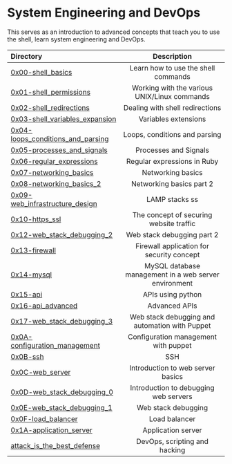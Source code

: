 # System Engineering and DevOps </br>

This serves as an introduction to advanced concepts that teach you to use the shell, learn system engineering and DevOps. </br>


| Directory | Description | 
| :---      | :---:       |
| [0x00-shell_basics](https://github.com/jnjerin/alx-system_engineering-devops/tree/main/0x00-shell_basics) | Learn how to use the shell commands |
| [0x01-shell_permissions](https://github.com/jnjerin/alx-system_engineering-devops/tree/main/0x01-shell_permissions)| Working with the various UNIX/Linux commands|
| [0x02-shell_redirections](https://github.com/jnjerin/alx-system_engineering-devops/tree/main/0x02-shell_redirections)| Dealing with shell redirections |
| [0x03-shell_variables_expansion](https://github.com/jnjerin/alx-system_engineering-devops/tree/main/0x03-shell_variables_expansions)| Variables extensions |
| [0x04-loops_conditions_and_parsing](https://github.com/jnjerin/alx-system_engineering-devops/tree/main/0x04-loops_conditions_and_parsing) | Loops, conditions and parsing|
| [0x05-processes_and_signals](https://github.com/jnjerin/alx-system_engineering-devops/tree/main/0x05-processes_and_signals) | Processes and Signals |
| [0x06-regular_expressions](https://github.com/jnjerin/alx-system_engineering-devops/tree/main/0x06-regular_expressions) | Regular expressions in Ruby |
| [0x07-networking_basics](https://github.com/jnjerin/alx-system_engineering-devops/tree/main/0x07-networking_basics) | Networking basics|
| [0x08-networking_basics_2](https://github.com/jnjerin/alx-system_engineering-devops/tree/main/0x08-networking_basics_2) | Networking basics part 2|
| [0x09-web_infrastructure_design](https://github.com/jnjerin/alx-system_engineering-devops/tree/main/0x09-web_infrastructure_design) | LAMP stacks ss|
| [0x10-https_ssl](https://github.com/jnjerin/alx-system_engineering-devops/tree/main/0x10-https_ssl) | The concept of securing website traffic|
| [0x12-web_stack_debugging_2](https://github.com/jnjerin/alx-system_engineering-devops/tree/main/0x12-web_stack_debugging_2%20) | Web stack debugging part 2 |
| [0x13-firewall](https://github.com/jnjerin/alx-system_engineering-devops/tree/main/0x13-firewall) | Firewall application for security concept |
| [0x14-mysql](https://github.com/jnjerin/alx-system_engineering-devops/tree/main/0x14-mysql%20) | MySQL database management in a web server environment |
| [0x15-api](https://github.com/jnjerin/alx-system_engineering-devops/tree/main/0x15-api) | APIs using python |
| [0x16-api_advanced](https://github.com/jnjerin/alx-system_engineering-devops/tree/main/0x16-api_advanced%20) | Advanced APIs |
| [0x17-web_stack_debugging_3](https://github.com/jnjerin/alx-system_engineering-devops/tree/main/0x17-web_stack_debugging_3%20) | Web stack debugging and automation with Puppet |
| [0x0A-configuration_management](https://github.com/jnjerin/alx-system_engineering-devops/tree/main/0x0A-configuration_management) | Configuration management with puppet |
| [0x0B-ssh](https://github.com/jnjerin/alx-system_engineering-devops/tree/main/0x0B-ssh) | SSH |
| [0x0C-web_server](https://github.com/jnjerin/alx-system_engineering-devops/tree/main/0x0C-web_server) | Introduction to web server basics |
| [0x0D-web_stack_debugging_0](https://github.com/jnjerin/alx-system_engineering-devops/tree/main/0x0D-web_stack_debugging_0) | Introduction to debugging web servers |
| [0x0E-web_stack_debugging_1](https://github.com/jnjerin/alx-system_engineering-devops/tree/main/0x0E-web_stack_debugging_1) | Web stack debugging |
| [0x0F-load_balancer](https://github.com/jnjerin/alx-system_engineering-devops/tree/main/0x0F-load_balancer) |Load balancer |
| [0x1A-application_server](https://github.com/jnjerin/alx-system_engineering-devops/tree/main/0x1A-application_server%20) |Application server |
| [attack_is_the_best_defense](https://github.com/jnjerin/alx-system_engineering-devops/tree/main/attack_is_the_best_defense) |DevOps, scripting and hacking |

